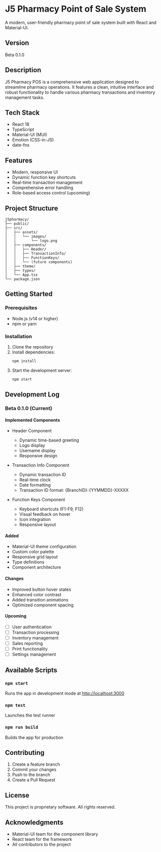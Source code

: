 # J5 Pharmacy Point of Sale System

A modern, user-friendly pharmacy point of sale system built with React and Material-UI.

## Version
Beta 0.1.0

## Description
J5 Pharmacy POS is a comprehensive web application designed to streamline pharmacy operations. It features a clean, intuitive interface and robust functionality to handle various pharmacy transactions and inventory management tasks.

## Tech Stack
- React 18
- TypeScript
- Material-UI (MUI)
- Emotion (CSS-in-JS)
- date-fns

## Features
- Modern, responsive UI
- Dynamic function key shortcuts
- Real-time transaction management
- Comprehensive error handling
- Role-based access control (upcoming)

## Project Structure
```
j5pharmacy/
├── public/
├── src/
│   ├── assets/
│   │   └── images/
│   │       └── logo.png
│   ├── components/
│   │   ├── Header/
│   │   ├── TransactionInfo/
│   │   ├── FunctionKeys/
│   │   └── (future components)
│   ├── theme/
│   ├── types/
│   └── App.tsx
└── package.json
```

## Getting Started

### Prerequisites
- Node.js (v14 or higher)
- npm or yarn

### Installation
1. Clone the repository
2. Install dependencies:
   ```bash
   npm install
   ```
3. Start the development server:
   ```bash
   npm start
   ```

## Development Log

### Beta 0.1.0 (Current)

#### Implemented Components
- Header Component
  - Dynamic time-based greeting
  - Logo display
  - Username display
  - Responsive design

- Transaction Info Component
  - Dynamic transaction ID
  - Real-time clock
  - Date formatting
  - Transaction ID format: {BranchID}-{YYMMDD}-XXXXX

- Function Keys Component
  - Keyboard shortcuts (F1-F9, F12)
  - Visual feedback on hover
  - Icon integration
  - Responsive layout

#### Added
- Material-UI theme configuration
- Custom color palette
- Responsive grid layout
- Type definitions
- Component architecture

#### Changes
- Improved button hover states
- Enhanced color contrast
- Added transition animations
- Optimized component spacing

#### Upcoming
- [ ] User authentication
- [ ] Transaction processing
- [ ] Inventory management
- [ ] Sales reporting
- [ ] Print functionality
- [ ] Settings management

## Available Scripts

### `npm start`
Runs the app in development mode at [http://localhost:3000](http://localhost:3000)

### `npm test`
Launches the test runner

### `npm run build`
Builds the app for production

## Contributing
1. Create a feature branch
2. Commit your changes
3. Push to the branch
4. Create a Pull Request

## License
This project is proprietary software. All rights reserved.

## Acknowledgments
- Material-UI team for the component library
- React team for the framework
- All contributors to the project

